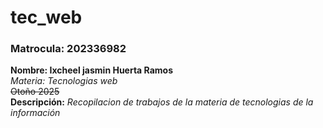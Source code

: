 # tec_web
### Matrocula: 202336982 <br> 
**Nombre: Ixcheel jasmin Huerta Ramos** <br>
_Materia: Tecnologias web_ <br> 
~~Otoño 2025~~ <br> 
**Descripción:** _Recopilacion de trabajos de la materia de tecnologias de la información_
